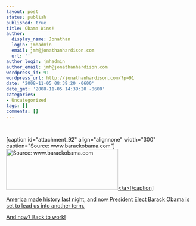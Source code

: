 ```yaml
---
layout: post
status: publish
published: true
title: Obama Wins!
author:
  display_name: Jonathan
  login: jmhadmin
  email: jmh@jonathanhardison.com
  url: ''
author_login: jmhadmin
author_email: jmh@jonathanhardison.com
wordpress_id: 91
wordpress_url: http://jonathanhardison.com/?p=91
date: '2008-11-05 08:39:20 -0600'
date_gmt: '2008-11-05 14:39:20 -0600'
categories:
- Uncategorized
tags: []
comments: []
---
```

<p>&nbsp;</p>
<p>[caption id="attachment_92" align="alignnone" width="300" caption="Source: www.barackobama.com"]<a href="http:&#47;&#47;www.barackobama.com"><img class="size-medium wp-image-92 " title="thankyou_banner" src="http:&#47;&#47;jonathanhardison.com&#47;wp-content&#47;uploads&#47;2008&#47;11&#47;thankyou_banner-300x110.jpg" alt="Source: www.barackobama.com" width="300" height="110" &#47;><&#47;a>[&#47;caption]</p>
<p>America made history last night, and now President Elect Barack Obama is set to lead us into another term.</p>
<p>And now? Back to work!</p>
